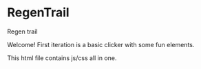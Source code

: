 # RegenTrail
Regen trail

Welcome! First iteration is a basic clicker with some fun elements.

This html file contains js/css all in one.